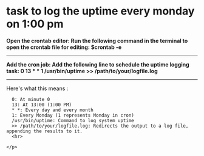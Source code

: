 <!DOCTIPE html>
<html>
  <head>
  </head>
  <body>
    <h1> task to log the uptime every monday on 1:00 pm </h1>
    <p>
      <b> Open the crontab editor: Run the following command in the terminal to open the crontab file for editing: </b>
       <strong>$crontab -e</strong>
      <hr>
      <b>Add the cron job: Add the following line to schedule the uptime logging task: </b>
      <strong> 0 13 * * 1 /usr/bin/uptime >> /path/to/your/logfile.log </strong>
      <hr>
      Here's what this means : 

      0: At minute 0
      13: At 13:00 (1:00 PM)
      * *: Every day and every month
      1: Every Monday (1 represents Monday in cron)
      /usr/bin/uptime: Command to log system uptime
      >> /path/to/your/logfile.log: Redirects the output to a log file, appending the results to it.
      <hr>
     
    </p>
  </body>
</html>  
